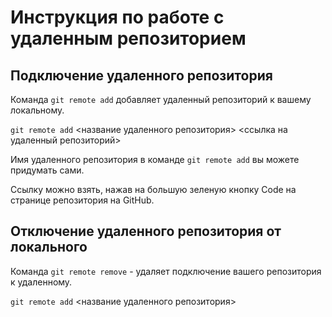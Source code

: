 # Инструкция по работе с удаленным репозиторием
## Подключение удаленного репозитория
Команда `git remote add` добавляет удаленный репозиторий к вашему локальному. 

`git remote add` <название удаленного репозитория> <ссылка на удаленный репозиторий>
 
 Имя удаленного репозитория в команде `git remote add` вы можете придумать сами. 

 Ссылку можно взять, нажав на большую зеленую кнопку Code на странице репозитория на GitHub.
 ## Отключение удаленного репозитория от локального
Команда `git remote remove` - удаляет подключение вашего репозитория к удаленному. 

`git remote add` <название удаленного репозитория> 
 